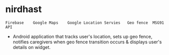 # nirdhast

```
Firebase    Google Maps    Google Location Servies   Geo fence  MSG91 API
```
-	Android application that tracks user's location, sets up geo fence, notifies caregivers when geo fence transition occurs & displays user's details on widget.
